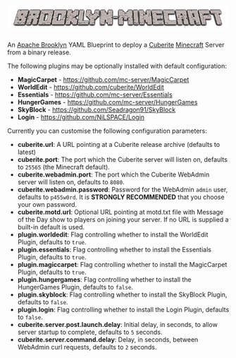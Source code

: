# ![brooklyn-minecraft](https://raw.githubusercontent.com/johnmccabe/brooklyn-minecraft/gh-pages/images/brooklyn-minecraft.png)
An [Apache Brooklyn](http://brooklyn.apache.org) YAML Blueprint to deploy a [Cuberite](http://www.cuberite.org) [Minecraft](https://minecraft.net/) Server from a binary release.

The following plugins may be optionally installed with default configuration:

- **MagicCarpet** - https://github.com/mc-server/MagicCarpet
- **WorldEdit** - https://github.com/cuberite/WorldEdit
- **Essentials** - https://github.com/mc-server/Essentials
- **HungerGames** - https://github.com/mc-server/HungerGames
- **SkyBlock** - https://github.com/Seadragon91/SkyBlock
- **Login** - https://github.com/NiLSPACE/Login

Currently you can customise the following configuration parameters:

- **cuberite.url**: A URL pointing at a Cuberite release archive (defaults to latest)
- **cuberite.port**: The port which the Cuberite server will listen on, defaults to `25565` (the Minecraft default).
- **cuberite.webadmin.port**: The port which the Cuberite WebAdmin server will listen on, defaults to `8080`.
- **cuberite.webadmin.password**: Password for the WebAdmin `admin` user, defaults to `p455w0rd`. It is **STRONGLY RECOMMENDED** that you choose your own password.
- **cuberite.motd.url**: Optional URL pointing at motd.txt file with Message of the Day show to players on joining your server. If no URL is supplied a built-in default is used. 
- **plugin.worldedit**: Flag controlling whether to install the WorldEdit Plugin, defaults to `true`.
- **plugin.essentials**: Flag controlling whether to install the Essentials Plugin, defaults to `true`.
- **plugin.magiccarpet**: Flag controlling whether to install the MagicCarpet Plugin, defaults to `true`.
- **plugin.hungergames**: Flag controlling whether to install the HungerGames Plugin, defaults to `false`.
- **plugin.skyblock**: Flag controlling whether to install the SkyBlock Plugin, defaults to `false`.
- **plugin.login**: Flag controlling whether to install the Login Plugin, defaults to `false`.
- **cuberite.server.post.launch.delay**: Initial delay, in seconds, to allow server startup to complete, defaults to `5` seconds.
- **cuberite.server.command.delay**: Delay, in seconds, between WebAdmin curl requests, defaults to `2` seconds.